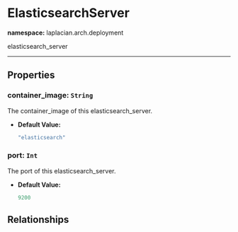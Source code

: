 # **ElasticsearchServer**
**namespace:** laplacian.arch.deployment

elasticsearch_server



---

## Properties

### container_image: `String`
The container_image of this elasticsearch_server.
- **Default Value:**
  ```kotlin
  "elasticsearch"
  ```

### port: `Int`
The port of this elasticsearch_server.
- **Default Value:**
  ```kotlin
  9200
  ```

## Relationships